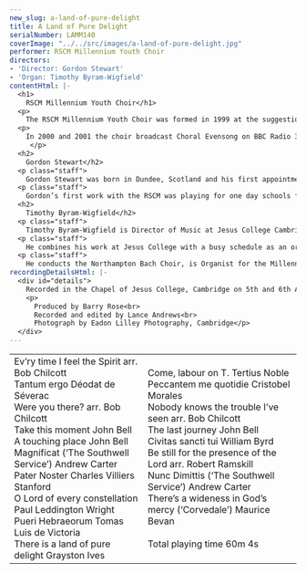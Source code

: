 ```yaml
---
new_slug: a-land-of-pure-delight
title: A Land of Pure Delight
serialNumber: LAMM140
coverImage: "../../src/images/a-land-of-pure-delight.jpg"
performer: RSCM Millennium Youth Choir
directors:
- 'Director: Gordon Stewart'
- 'Organ: Timothy Byram-Wigfield'
contentHtml: |-
  <h1>
    RSCM Millennium Youth Choir</h1>
  <p>
    The RSCM Millennium Youth Choir was formed in 1999 at the suggestion of the Archbishop of Canterbury, President of the Royal School of Church Music. There are 38 singers, aged 16 to 23 and selected on merit alone, who meet two or three times per year for courses that culminate in services and concerts. The choir was formed under the direction of Dr Martin Neary and first performed in London at the beginning of the Millennium Celebrations in the presence of Her Majesty the Queen on 1 January 2000. Other engagements have included concerts in York Minster, Guildford Cathedral and Merton College Oxford, and an appearance at the Queen Mother’s 100th birthday celebrations.</p>
  <p>
    In 2000 and 2001 the choir broadcast Choral Evensong on BBC Radio 3 (from Merton and Exeter Colleges, Oxford). In 2002 Gordon Stewart took over direction of the choir, building on the excellent foundation established by Martin Neary. The choir is supported by the Lambeth Partnership, through which the young singers are able to work with the best directors and tutors and have the benefit of generous bursaries. This recording, the MYC’s first, marks the beginning of Gordon Stewart’s directorship of the choir, and is part of the RSCM’s 75th Anniversary celebrations. The eclectic selection of music ranges from composers of the 16th century to those of the present day, including previously unrecorded and unpublished works.<br>
     </p>
  <h2>
    Gordon Stewart</h2>
  <p class="staff">
    Gordon Stewart was born in Dundee, Scotland and his first appointment as organist was at Dundee Methodist Church at the age of 14. Whilst a student at the Royal Manchester College of Music, he studied choirtraining with the then Northern Commissioner of the Royal School of Church Music, Geoffrey Barber, and the organist of Blackburn Cathedral, John Bertalot. Two years of study in Geneva followed, where he was organist and choirmaster of the American Church and assistant organist at the Anglican Church. On his return to the UK, he was first Director of Music at Bowdon Parish Church and then organist of Manchester Cathedral. For several years he was organ tutor and lectured in choirtraining at the Royal Northern College of Music. Now one of the regular musical directors for the BBC Daily Service and television’s Songs of Praise, he also tours as a solo organist and in a trumpet and organ partnership with Anthony Thompson.</p>
  <p class="staff">
    Gordon’s first work with the RSCM was playing for one day schools for Geoffrey Barber in the early 1970s. This was soon followed by housemastering in Rossall, Bath, Birmingham and York, playing for the Northern Cathedral Singers under John Cooke and directing organists’ courses at Addington Palace. More recently he was Master in Charge of the Manchester Course for three years. In 2001 was awarded a Fellowship of the RSCM for his work in education and religious broadcasting.</p>
  <h2>
    Timothy Byram-Wigfield</h2>
  <p class="staff">
    Timothy Byram-Wigfield is Director of Music at Jesus College Cambridge. A former chorister at King’s College, Cambridge, he was Organ Scholar at Christ Church Oxford, before moving to Winchester Cathedral as Sub Organist in 1985. For eight years he was Master of the Music at St Mary’s Cathedral in Edinburgh, before moving to Cambridge in 1999.</p>
  <p class="staff">
    He combines his work at Jesus College with a busy schedule as an organ recitalist, and has played in France, Australia, Belgium, the USA and Canada. He broadcasts frequently on BBC Radio 3, and has recorded on several labels.</p>
  <p class="staff">
    He conducts the Northampton Bach Choir, is Organist for the Millennium Youth Choir, and regularly gives workshops for amateur choirs. He is also active as a pianist, arranger and composer.</p>
recordingDetailsHtml: |-
  <div id="details">
    Recorded in the Chapel of Jesus College, Cambridge on 5th and 6th April 2002, by kind permission of the Master and Fellows of the College.
    <p>
      Produced by Barry Rose<br>
      Recorded and edited by Lance Andrews<br>
      Photograph by Eadon Lilley Photography, Cambridge</p>
  </div>
---
```


<table class="tracktable">
  <tbody>
    <tr>
      <td class="column1">
        <span class="trackname">Ev’ry time I feel the Spirit </span><span class="composer">arr. Bob Chilcott</span><br>
        <span class="trackname"> Tantum erg</span><span class="composer">o Déodat de Séverac</span><br>
        <span class="trackname"> Were you there? </span><span class="composer">arr. Bob Chilcott</span><br>
        <span class="trackname"> Take this moment</span><span class="composer"> John Bell</span><br>
        <span class="trackname"> A touching place </span><span class="composer">John Bell</span><br>
        <span class="trackname"> Magnificat (‘The Southwell Service’) </span><span class="composer">Andrew Carter</span><br>
        <span class="trackname"> Pater Noster </span><span class="composer">Charles Villiers Stanford</span><br>
        <span class="trackname"> O Lord of every constellation </span><span class="composer">Paul Leddington Wright</span><br>
        <span class="trackname"> Pueri Hebraeorum Tomas </span><span class="composer">Luis de Victoria</span><br>
        <span class="trackname"> There is a land of pure delight</span><span class="composer"> Grayston Ives</span>
      </td>
      <td class="column2">
        <span class="trackname">Come, labour on </span> <span class="composer">T. Tertius Noble</span><br>
        <span class="trackname"> Peccantem me quotidie </span><span class="composer">Cristobel Morales</span><br>
        <span class="trackname"> Nobody knows the trouble I’ve seen </span><span class="composer">arr. Bob Chilcott</span><br>
        <span class="trackname"> The last journey </span><span class="composer">John Bell</span><br>
        <span class="trackname"> Civitas sancti tui </span><span class="composer">William Byrd</span><br>
        <span class="trackname"> Be still for the presence of the Lord </span><span class="composer">arr. Robert Ramskill</span><br>
        <span class="trackname"> Nunc Dimittis (‘The Southwell Service’) </span><span class="composer"> Andrew Carter</span><br>
        <span class="trackname"> There’s a wideness in God’s mercy (‘Corvedale’)</span><span class="composer"> Maurice Bevan<br>
        </span><br>
        <span id="playingtime">Total playing time 60m 4s</span>
      </td>
    </tr>
  </tbody>
</table>
